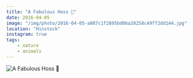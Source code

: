 ```yaml
---
title: "A Fabulous Hoss 🦄"
date: 2016-04-05
image: "/img/photo/2016-04-05-a087c1f2895bd06a20258c49ff2dd144.jpg"
location: "Hinstock"
instagram: true
tags:
    - nature
    - animals
---
```


![A Fabulous Hoss 🦄](/img/photo/2016-04-05-a087c1f2895bd06a20258c49ff2dd144.jpg)
